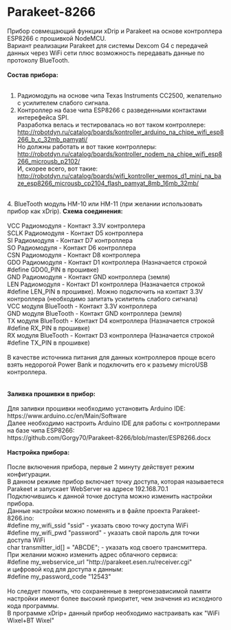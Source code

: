 # Parakeet-8266
Прибор совмещающий функции xDrip и Parakeet на основе контроллера ESP8266 с прошивкой NodeMCU.<br>
Вариант реализации Parakeet для системы Dexcom G4 с передачей данных через WiFi сети плюс возможность передавать данные по протоколу BlueTooth.<br>
<br>
<b>Состав прибора:</b><br>
<br>
1. Радиомодуль на основе чипа Texas Instruments CC2500, желательно с усилителем слабого сигнала.<br>
2. Контроллер на базе чипа ESP8266 с разведенными контактами интерефейса SPI.<br>
Разработка велась и тестировалась но вот таком контроллере:<br>
http://robotdyn.ru/catalog/boards/kontroller_arduino_na_chipe_wifi_esp8266_b_c_32mb_pamyati/ <br>
Но должны работать и вот такие контроллеры:<br>
http://robotdyn.ru/catalog/boards/kontroller_nodem_na_chipe_wifi_esp8266_microusb_p2102/ <br>
И, скорее всего, вот такие:<br>
http://robotdyn.ru/catalog/boards/wifi_kontroller_wemos_d1_mini_na_baze_esp8266_microusb_cp2104_flash_pamyat_8mb_16mb_32mb/ <br>
<br>
4. BlueTooth модуль HM-10 или HM-11 (при желании использовать прибор как xDrip).
<b>Схема соединения:</b><br>
<br>
VCC Радиомодуля - Контакт 3.3V контроллера<br>
SCLK Радиомодуля - Контакт D5 контроллера<br>
SI Радиомодуля - Контакт D7 контроллера<br>
SO Радиомодуля - Контакт D6 контроллера<br>
CSN Радиомодуля - Контакт D8 контроллера<br>
GDO Радиомодуля - Контакт D1 контроллера (Назначается строкой #define GDO0_PIN в прошивке)<br>
GND Радиомодуля - Контакт GND контроллера (земля)<br>
LEN Радиомодуля - Контакт D1 контроллера (Назначается строкой #define LEN_PIN в прошивке). Можно подключить на контакт 3.3V контроллера (необходимо запитать усилитель слабого сигнала)<br>
VCC модуля BlueTooth - Контакт 3.3V контроллера<br>
GND модуля BlueTooth - Контакт GND контроллера (земля)<br>
TX модуля BlueTooth - Контакт D4 контроллера (Назначается строкой #define RX_PIN в прошивке)<br>
RX модуля BlueTooth - Контакт D3 контроллера (Назначается строкой #define TX_PIN в прошивке)<br>
<br>
В качестве источника питания для данных контроллеров проще всего взять недорогой Power Bank и подключить его к разъему microUSB контроллера.<br>
<br>
<br>
<b>Заливка прошивки в прибор:</b><br>
<br>
Для заливки прошивки необходимо установить Arduino IDE:<br>
https://www.arduino.cc/en/Main/Software
<br>
Далее необходимо настроить Arduino IDE для работы с контроллерами на базе чипа ESP8266:<br>
https://github.com/Gorgy70/Parakeet-8266/blob/master/ESP8266.docx
<br>
<br>
<b>Настройка прибора:</b><br>
<br>
После включения прибора, первые 2 минуту действует режим конфигурации.<br>
В данном режиме прибор включает точку доступа, которая называетеся Parakeet и запускает WebServer на адресе 192.168.70.1<br>
Подключившись к данной точке доступа можно изменить настройки прибора.<br>
Данные настройки можно поменять и в файле проекта Parakeet-8266.ino:<br>
#define my_wifi_ssid         "ssid" - указать свою точку доступа WiFi<br>
#define my_wifi_pwd          "password" - указать свой пароль для точки доступа WiFi<br>
char transmitter_id[] = "ABCDE"; - указать код своего трансмиттера.<br>
При желании можно изменить адрес облачного сервиса:<br>
#define my_webservice_url    "http://parakeet.esen.ru/receiver.cgi"<br>
и цифровой код для доступа к данным:<br>
#define my_password_code     "12543"<br>
<br>
Но следует помнить, что сохраненные в энергонезависимой памяти настройки имеют более высокий приоритет, чем значения из исходного кода программы.<br>
В программе xDrip+ данный прибор необходимо настраивать как "WiFi Wixel+BT Wixel"<br>
